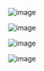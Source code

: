 ![image](https://github.com/user-attachments/assets/9a8455a7-edd4-4278-862d-0a31e2c87225)

![image](https://github.com/user-attachments/assets/83c0d613-53dd-4294-b866-52fe552cc687)

![image](https://github.com/user-attachments/assets/2026e79b-d6cf-4cef-9cff-6266ee7a43ef)

![image](https://github.com/user-attachments/assets/68ade608-9dd4-4937-b725-bb7ff168eb2a)

